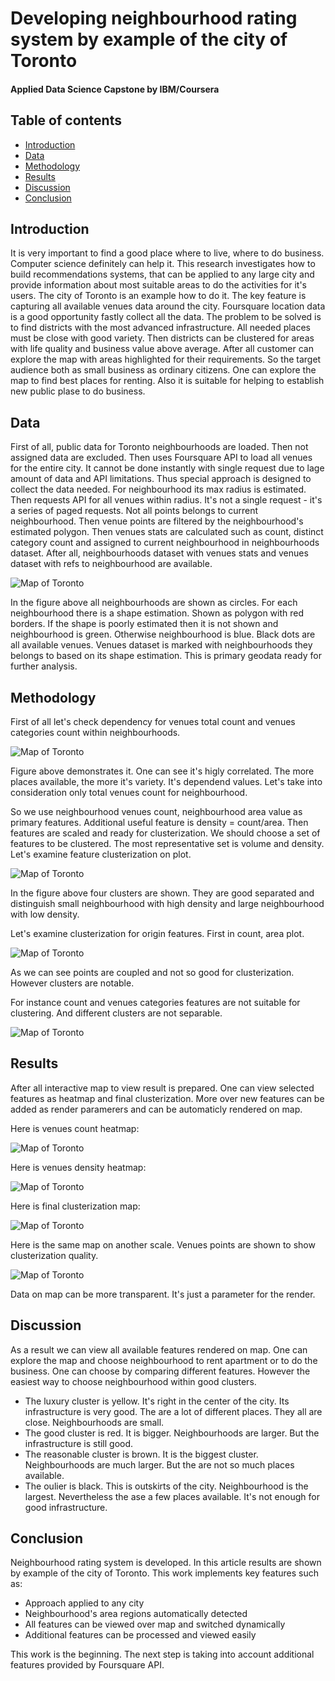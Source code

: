 # Developing neighbourhood rating system by example of the city of Toronto
#### Applied Data Science Capstone by IBM/Coursera
## Table of contents
* [Introduction](#introduction)
* [Data](#data)
* [Methodology](#methodology)
* [Results](#results)
* [Discussion](#discussion)
* [Conclusion](#conclusion)
## Introduction <a name="introduction"></a>
It is very important to find a good place where to live, where to do business. Computer science definitely can help it. This research investigates how to build recommendations systems, that can be applied to any large city and provide information about most suitable areas to do the activities for it's users. The city of Toronto is an example how to do it. The key feature is capturing all available venues data around the city. Foursquare location data is a good opportunity fastly collect all the data. The problem to be solved is to find districts with the most advanced infrastructure. All needed places must be close with good variety. Then districts can be clustered for areas with life quality and business value above average. After all customer can explore the map with areas highlighted for their requirements. So the target audience both as small business as ordinary citizens. One can explore the map to find best places for renting. Also it is suitable for helping to establish new public plase to do business.
## Data <a name="data"></a>
First of all, public data for Toronto neighbourhoods are loaded. Then not assigned data are excluded. Then uses Foursquare API to load all venues for the entire city. It cannot be done instantly with single request due to lage amount of data and API limitations. Thus special approach is designed to collect the data needed. For neighbourhood its max radius is estimated. Then requests API for all venues within radius. It's not a single request - it's a series of paged requests. Not all points belongs to current neighbourhood. Then venue points are filtered by the neighbourhood's estimated polygon. Then venues stats are calculated such as count, distinct category count and assigned to current neighbourhood in neighbourhoods dataset. After all, neighbourhoods dataset with venues stats and venues dataset with refs to neighbourhood are available.

![Map of Toronto](/map_polygons.jpg)

In the figure above all neighbourhoods are shown as circles. For each neighbourhood there is a shape estimation. Shown as polygon with red borders. If the shape is poorly estimated then it is not shown and neighbourhood is green. Otherwise neighbourhood is blue. Black dots are all available venues. Venues dataset is marked with neighbourhoods they belongs to based on its shape estimation. This is primary geodata ready for further analysis.
## Methodology <a name="methodology"></a>
First of all let's check dependency for venues total count and venues categories count within neighbourhoods.

![Map of Toronto](/fig_count_cat.jpg)

Figure above demonstrates it. One can see it's higly correlated. The more places available, the more it's variety. It's dependend values. Let's take into consideration only total venues count for neighbourhood.

So we use neighbourhood venues count, neighbourhood area value as primary features. Additional useful feature is density = count/area.
Then features are scaled and ready for clusterization. We should choose a set of features to be clustered. The most representative set is volume and density. Let's examine feature clusterization on plot.

![Map of Toronto](/fig_volume_density_cluster.jpg)

In the figure above four clusters are shown. They are good separated and distinguish small neighbourhood with high density and large neighbourhood with low density.

Let's examine clusterization for origin features. First in count, area plot.

![Map of Toronto](/fig_count_volume_cluster.jpg)

As we can see points are coupled and not so good for clusterization. However clusters are notable.

For instance count and venues categories features are not suitable for clustering. And different clusters are not separable.

![Map of Toronto](/fig_count_cat_cluster.jpg)

## Results <a name="results"></a>
After all interactive map to view result is prepared. One can view selected features as heatmap and final clusterization. More over new features can be added as render paramerers and can be automaticly rendered on map.

Here is venues count heatmap:

![Map of Toronto](/map_venues_count.jpg)

Here is venues density heatmap:

![Map of Toronto](/map_density.jpg)

Here is final clusterization map:

![Map of Toronto](/map_cluster.jpg)

Here is the same map on another scale. Venues points are shown to show clusterization quality.

![Map of Toronto](/map_cluster_detailed.jpg)

Data on map can be more transparent. It's just a parameter for the render.

## Discussion <a name="discussion"></a>
As a result we can view all available features rendered on map. One can explore the map and choose neighbourhood to rent apartment or to do the business. One can choose by comparing different features. However the easiest way to choose neighbourhood within good clusters.
* The luxury cluster is yellow. It's right in the center of the city. Its infrastructure is very good. The are a lot of different places. They all are close. Neighbourhoods are small.
* The good cluster is red. It is bigger. Neighbourhoods are larger. But the infrastructure is still good.
* The reasonable cluster is brown. It is the biggest cluster. Neighbourhoods are much larger. But the are not so much places available.
* The oulier is black. This is outskirts of the city. Neighbourhood is the largest. Nevertheless the ase a few places available. It's not enough for good infrastructure.

## Conclusion <a name="conclusion"></a>
Neighbourhood rating system is developed. In this article results are shown by example of the city of Toronto. This work implements key features such as:
* Approach applied to any city
* Neighbourhood's area regions automatically detected
* All features can be viewed over map and switched dynamically
* Additional features can be processed and viewed easily

This work is the beginning. The next step is taking into account additional features provided by Foursquare API.


